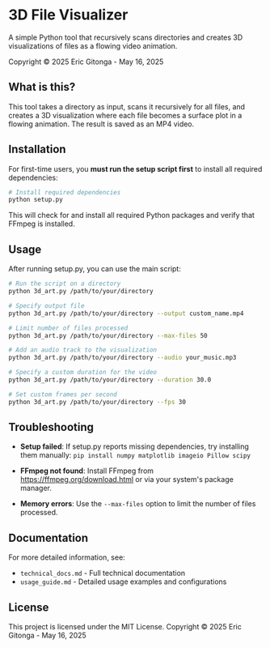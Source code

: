 # 3D File Visualizer

A simple Python tool that recursively scans directories and creates 3D visualizations of files as a flowing video animation.

Copyright © 2025 Eric Gitonga - May 16, 2025

## What is this?

This tool takes a directory as input, scans it recursively for all files, and creates a 3D visualization where each file becomes a surface plot in a flowing animation. The result is saved as an MP4 video.

## Installation

For first-time users, you **must run the setup script first** to install all required dependencies:

```bash
# Install required dependencies
python setup.py
```

This will check for and install all required Python packages and verify that FFmpeg is installed.

## Usage

After running setup.py, you can use the main script:

```bash
# Run the script on a directory
python 3d_art.py /path/to/your/directory

# Specify output file
python 3d_art.py /path/to/your/directory --output custom_name.mp4

# Limit number of files processed
python 3d_art.py /path/to/your/directory --max-files 50

# Add an audio track to the visualization
python 3d_art.py /path/to/your/directory --audio your_music.mp3

# Specify a custom duration for the video
python 3d_art.py /path/to/your/directory --duration 30.0

# Set custom frames per second
python 3d_art.py /path/to/your/directory --fps 30
```

## Troubleshooting

- **Setup failed**: If setup.py reports missing dependencies, try installing them manually: `pip install numpy matplotlib imageio Pillow scipy`

- **FFmpeg not found**: Install FFmpeg from https://ffmpeg.org/download.html or via your system's package manager.

- **Memory errors**: Use the `--max-files` option to limit the number of files processed.

## Documentation

For more detailed information, see:

- `technical_docs.md` - Full technical documentation
- `usage_guide.md` - Detailed usage examples and configurations

## License

This project is licensed under the MIT License. Copyright © 2025 Eric Gitonga - May 16, 2025

